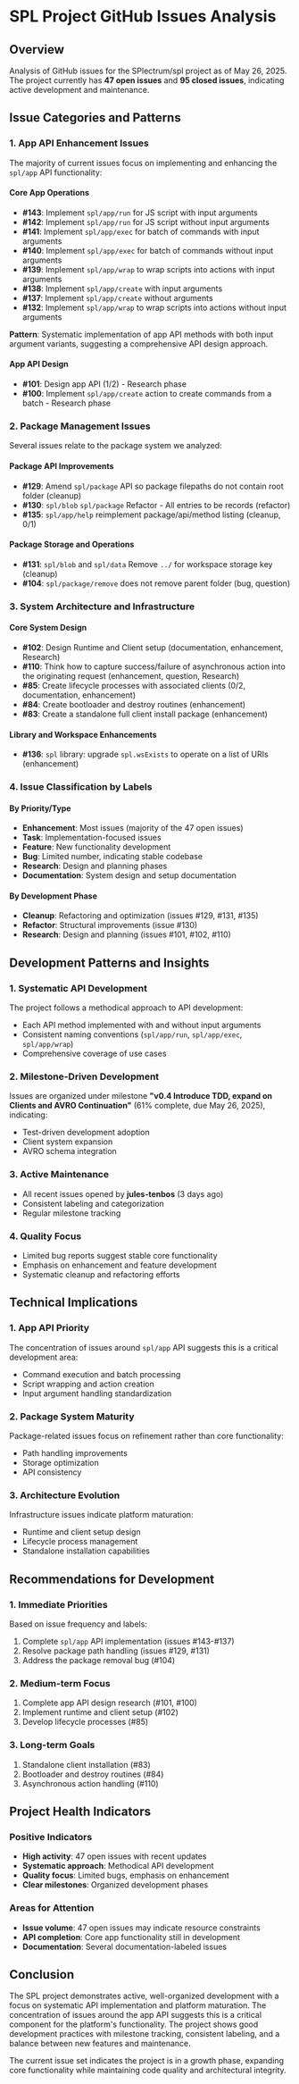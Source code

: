 # SPL Project GitHub Issues Analysis

## Overview

Analysis of GitHub issues for the SPlectrum/spl project as of May 26, 2025. The project currently has **47 open issues** and **95 closed issues**, indicating active development and maintenance.

## Issue Categories and Patterns

### 1. App API Enhancement Issues

The majority of current issues focus on implementing and enhancing the `spl/app` API functionality:

#### Core App Operations
- **#143**: Implement `spl/app/run` for JS script with input arguments
- **#142**: Implement `spl/app/run` for JS script without input arguments  
- **#141**: Implement `spl/app/exec` for batch of commands with input arguments
- **#140**: Implement `spl/app/exec` for batch of commands without input arguments
- **#139**: Implement `spl/app/wrap` to wrap scripts into actions with input arguments
- **#138**: Implement `spl/app/create` with input arguments
- **#137**: Implement `spl/app/create` without arguments
- **#132**: Implement `spl/app/wrap` to wrap scripts into actions without input arguments

**Pattern**: Systematic implementation of app API methods with both input argument variants, suggesting a comprehensive API design approach.

#### App API Design
- **#101**: Design app API (1/2) - Research phase
- **#100**: Implement `spl/app/create` action to create commands from a batch - Research phase

### 2. Package Management Issues

Several issues relate to the package system we analyzed:

#### Package API Improvements
- **#129**: Amend `spl/package` API so package filepaths do not contain root folder (cleanup)
- **#130**: `spl/blob` `spl/package` Refactor - All entries to be records (refactor)
- **#135**: `spl/app/help` reimplement package/api/method listing (cleanup, 0/1)

#### Package Storage and Operations
- **#131**: `spl/blob` and `spl/data` Remove `../` for workspace storage key (cleanup)
- **#104**: `spl/package/remove` does not remove parent folder (bug, question)

### 3. System Architecture and Infrastructure

#### Core System Design
- **#102**: Design Runtime and Client setup (documentation, enhancement, Research)
- **#110**: Think how to capture success/failure of asynchronous action into the originating request (enhancement, question, Research)
- **#85**: Create lifecycle processes with associated clients (0/2, documentation, enhancement)
- **#84**: Create bootloader and destroy routines (enhancement)
- **#83**: Create a standalone full client install package (enhancement)

#### Library and Workspace Enhancements
- **#136**: `spl` library: upgrade `spl.wsExists` to operate on a list of URIs (enhancement)

### 4. Issue Classification by Labels

#### By Priority/Type
- **Enhancement**: Most issues (majority of the 47 open issues)
- **Task**: Implementation-focused issues
- **Feature**: New functionality development
- **Bug**: Limited number, indicating stable codebase
- **Research**: Design and planning phases
- **Documentation**: System design and setup documentation

#### By Development Phase
- **Cleanup**: Refactoring and optimization (issues #129, #131, #135)
- **Refactor**: Structural improvements (issue #130)
- **Research**: Design and planning (issues #101, #102, #110)

## Development Patterns and Insights

### 1. Systematic API Development
The project follows a methodical approach to API development:
- Each API method implemented with and without input arguments
- Consistent naming conventions (`spl/app/run`, `spl/app/exec`, `spl/app/wrap`)
- Comprehensive coverage of use cases

### 2. Milestone-Driven Development
Issues are organized under milestone **"v0.4 Introduce TDD, expand on Clients and AVRO Continuation"** (61% complete, due May 26, 2025), indicating:
- Test-driven development adoption
- Client system expansion
- AVRO schema integration

### 3. Active Maintenance
- All recent issues opened by **jules-tenbos** (3 days ago)
- Consistent labeling and categorization
- Regular milestone tracking

### 4. Quality Focus
- Limited bug reports suggest stable core functionality
- Emphasis on enhancement and feature development
- Systematic cleanup and refactoring efforts

## Technical Implications

### 1. App API Priority
The concentration of issues around `spl/app` API suggests this is a critical development area:
- Command execution and batch processing
- Script wrapping and action creation
- Input argument handling standardization

### 2. Package System Maturity
Package-related issues focus on refinement rather than core functionality:
- Path handling improvements
- Storage optimization
- API consistency

### 3. Architecture Evolution
Infrastructure issues indicate platform maturation:
- Runtime and client setup design
- Lifecycle process management
- Standalone installation capabilities

## Recommendations for Development

### 1. Immediate Priorities
Based on issue frequency and labels:
1. Complete `spl/app` API implementation (issues #143-#137)
2. Resolve package path handling (issues #129, #131)
3. Address the package removal bug (#104)

### 2. Medium-term Focus
1. Complete app API design research (#101, #100)
2. Implement runtime and client setup (#102)
3. Develop lifecycle processes (#85)

### 3. Long-term Goals
1. Standalone client installation (#83)
2. Bootloader and destroy routines (#84)
3. Asynchronous action handling (#110)

## Project Health Indicators

### Positive Indicators
- **High activity**: 47 open issues with recent updates
- **Systematic approach**: Methodical API development
- **Quality focus**: Limited bugs, emphasis on enhancement
- **Clear milestones**: Organized development phases

### Areas for Attention
- **Issue volume**: 47 open issues may indicate resource constraints
- **API completion**: Core app functionality still in development
- **Documentation**: Several documentation-labeled issues

## Conclusion

The SPL project demonstrates active, well-organized development with a focus on systematic API implementation and platform maturation. The concentration of issues around the app API suggests this is a critical component for the platform's functionality. The project shows good development practices with milestone tracking, consistent labeling, and a balance between new features and maintenance.

The current issue set indicates the project is in a growth phase, expanding core functionality while maintaining code quality and architectural integrity.